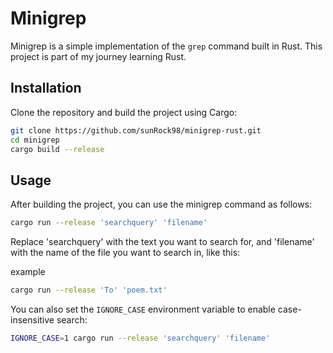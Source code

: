 # Minigrep

Minigrep is a simple implementation of the `grep` command built in Rust. This project is part of my journey learning Rust.

## Installation

Clone the repository and build the project using Cargo:

```bash
git clone https://github.com/sunRock98/minigrep-rust.git
cd minigrep
cargo build --release
```

## Usage

After building the project, you can use the minigrep command as follows:

```bash
cargo run --release 'searchquery' 'filename'
```

Replace 'searchquery' with the text you want to search for, and 'filename' with the name of the file you want to search in, like this:

example

```bash
cargo run --release 'To' 'poem.txt'
```

You can also set the `IGNORE_CASE` environment variable to enable case-insensitive search:

```bash
IGNORE_CASE=1 cargo run --release 'searchquery' 'filename'
```

